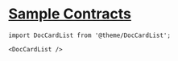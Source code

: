# [Sample Contracts](https://docs.kaia.io/build/smart-contracts/samples)

```mdx-code-block
import DocCardList from '@theme/DocCardList';

<DocCardList />
```